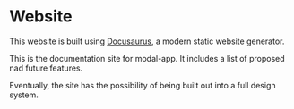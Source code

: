 # Website

This website is built using [Docusaurus](https://docusaurus.io/), a modern static website generator.

This is the documentation site for modal-app.
It includes a list of proposed nad future features.

Eventually, the site has the possibility of being built out into a full design system.
